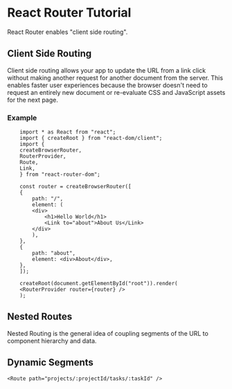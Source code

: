 # React Router Tutorial

React Router enables "client side routing".

## Client Side Routing
Client side routing allows your app to update the URL from a link click without making another request for another document from the server. This enables faster user experiences because the browser doesn't need to request an entirely new document or re-evaluate CSS and JavaScript assets for the next page.

### Example
```
    import * as React from "react";
    import { createRoot } from "react-dom/client";
    import {
    createBrowserRouter,
    RouterProvider,
    Route,
    Link,
    } from "react-router-dom";

    const router = createBrowserRouter([
    {
        path: "/",
        element: (
        <div>
            <h1>Hello World</h1>
            <Link to="about">About Us</Link>
        </div>
        ),
    },
    {
        path: "about",
        element: <div>About</div>,
    },
    ]);

    createRoot(document.getElementById("root")).render(
    <RouterProvider router={router} />
    );
```

## Nested Routes
Nested Routing is the general idea of coupling segments of the URL to component hierarchy and data.

## Dynamic Segments
  ```
  <Route path="projects/:projectId/tasks/:taskId" />
  ```
